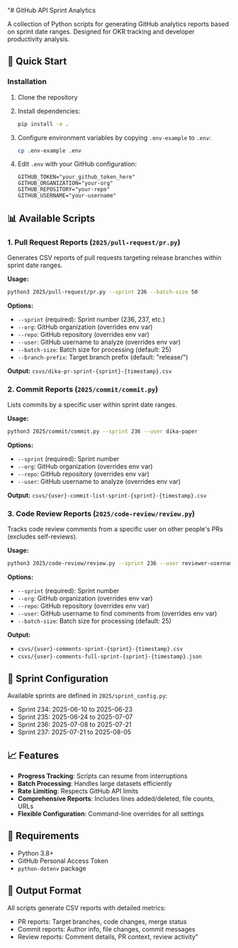 "# GitHub API Sprint Analytics

A collection of Python scripts for generating GitHub analytics reports based on sprint date ranges. Designed for OKR tracking and developer productivity analysis.

## 🚀 Quick Start

### Installation

1. Clone the repository
2. Install dependencies:
   ```bash
   pip install -e .
   ```

3. Configure environment variables by copying `.env-example` to `.env`:
   ```bash
   cp .env-example .env
   ```

4. Edit `.env` with your GitHub configuration:
   ```
   GITHUB_TOKEN="your_github_token_here"
   GITHUB_ORGANIZATION="your-org"
   GITHUB_REPOSITORY="your-repo"
   GITHUB_USERNAME="your-username"
   ```

## 📊 Available Scripts

### 1. Pull Request Reports (`2025/pull-request/pr.py`)

Generates CSV reports of pull requests targeting release branches within sprint date ranges.

**Usage:**
```bash
python3 2025/pull-request/pr.py --sprint 236 --batch-size 50
```

**Options:**
- `--sprint` (required): Sprint number (236, 237, etc.)
- `--org`: GitHub organization (overrides env var)
- `--repo`: GitHub repository (overrides env var)  
- `--user`: GitHub username to analyze (overrides env var)
- `--batch-size`: Batch size for processing (default: 25)
- `--branch-prefix`: Target branch prefix (default: "release/")

**Output:** `csvs/dika-pr-sprint-{sprint}-{timestamp}.csv`

### 2. Commit Reports (`2025/commit/commit.py`)

Lists commits by a specific user within sprint date ranges.

**Usage:**
```bash
python3 2025/commit/commit.py --sprint 236 --user dika-paper
```

**Options:**
- `--sprint` (required): Sprint number
- `--org`: GitHub organization (overrides env var)
- `--repo`: GitHub repository (overrides env var)
- `--user`: GitHub username to analyze (overrides env var)

**Output:** `csvs/{user}-commit-list-sprint-{sprint}-{timestamp}.csv`

### 3. Code Review Reports (`2025/code-review/review.py`)

Tracks code review comments from a specific user on other people's PRs (excludes self-reviews).

**Usage:**
```bash
python3 2025/code-review/review.py --sprint 236 --user reviewer-username
```

**Options:**
- `--sprint` (required): Sprint number
- `--org`: GitHub organization (overrides env var)
- `--repo`: GitHub repository (overrides env var)
- `--user`: GitHub username to find comments from (overrides env var)
- `--batch-size`: Batch size for processing (default: 25)

**Output:** 
- `csvs/{user}-comments-sprint-{sprint}-{timestamp}.csv`
- `csvs/{user}-comments-full-sprint-{sprint}-{timestamp}.json`

## 📅 Sprint Configuration

Available sprints are defined in `2025/sprint_config.py`:
- Sprint 234: 2025-06-10 to 2025-06-23
- Sprint 235: 2025-06-24 to 2025-07-07  
- Sprint 236: 2025-07-08 to 2025-07-21
- Sprint 237: 2025-07-21 to 2025-08-05

## 📈 Features

- **Progress Tracking**: Scripts can resume from interruptions
- **Batch Processing**: Handles large datasets efficiently
- **Rate Limiting**: Respects GitHub API limits
- **Comprehensive Reports**: Includes lines added/deleted, file counts, URLs
- **Flexible Configuration**: Command-line overrides for all settings

## 🔧 Requirements

- Python 3.8+
- GitHub Personal Access Token
- `python-dotenv` package

## 📝 Output Format

All scripts generate CSV reports with detailed metrics:
- PR reports: Target branches, code changes, merge status
- Commit reports: Author info, file changes, commit messages
- Review reports: Comment details, PR context, review activity" 
